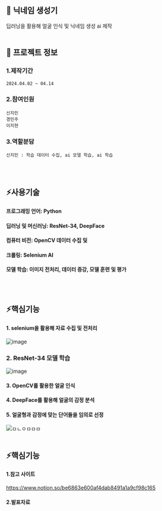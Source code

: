 

<!--## Hi there 👋
**jiminnnnnn/jiminnnnnn** is a ✨ _special_ ✨ repository because its `README.md` (this file) appears on your GitHub profile.

Here are some ideas to get you started:

- 🔭 I’m currently working on ...
- 🌱 I’m currently learning ...
- 👯 I’m looking to collaborate on ...
- 🤔 I’m looking for help with ...
- 💬 Ask me about ...
- 📫 How to reach me: ...
- 😄 Pronouns: ...
- ⚡ Fun fact: ...
-->


## 👋 닉네임 생성기
딥러닝을 활용해 얼굴 인식 및 닉네임 생성 ai 제작
<br/>
<br/>

## 🌱 프로젝트 정보
### 1.제작기간
	2024.04.02 ~ 04.14
### 2.참여인원
	신지민
 	경민주
  	이지현
### 3.역할분담
	신지민 : 학습 데이터 수집, ai 모델 학습, ai 학습
<br/>
<br/>

## ⚡사용기술

#### 프로그래밍 언어: Python 
#### 딥러닝 및 머신러닝: ResNet-34, DeepFace 
#### 컴퓨터 비전: OpenCV 데이터 수집 및 
#### 크롤링: Selenium AI 
#### 모델 학습: 이미지 전처리, 데이터 증강, 모델 훈련 및 평가
<br/>
<br/>

## ⚡핵심기능
#### 	1. selenium을 활용해 자료 수집 및 전처리
![image](https://github.com/user-attachments/assets/1cea6779-e8dc-480a-ad40-c1da43531e64)


### 	2. ResNet-34 모델 학습
![image](https://github.com/user-attachments/assets/d5c0b2f3-07ca-49aa-a457-733f9e5511b2)


####  	3. OpenCV를 활용한 얼굴 인식

#### 	4. DeepFace를 활용해 얼굴의 감정 분석

#### 	5. 얼굴형과 감정에 맞는 단어들을 임의로 선정
   ![ㅁㄴㅇㅁㅁㅁ](https://github.com/user-attachments/assets/019b87f7-eb16-470d-a88c-6f25448cca28)
<br/>
<br/>

## ⚡핵심기능
#### 	1.참고 사이트
<https://www.notion.so/be6863e600af4dab8491a1a9cf98c165>
#### 	2.발표자료
 
